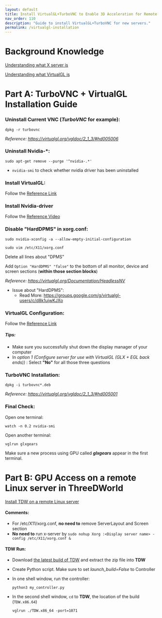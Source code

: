 ```yaml
---
layout: default
title: Install VirtualGL+TurboVNC to Enable 3D Acceleration for Remote Access
nav_order: 110
description: "Guide to install VirtualGL+TurboVNC for new servers."
permalink: /virtualgl-installation
---
```

# Background Knowledge

[Understanding what X server is](https://www.youtube.com/playlist?list=PLXEcKYHTGBdQqfmIiyw6KueAFExDGVQbx)

[Understanding what VirtualGL is](https://virtualgl.org/About/Background)

# Part A: TurboVNC + VirtualGL Installation Guide

### Uninstall Current VNC (*TurboVNC* for example): 

```
dpkg -r turbovnc
```

*Reference: https://virtualgl.org/vgldoc/2_1_3/#hd005006*


### Uninstall Nvidia-*:

```
sudo apt-get remove --purge '^nvidia-.*'
```

- `nvidia-smi` to check whether nvidia driver has been uninstalled

### Install VirtualGL:

Follow the [Reference Link](https://rawcdn.githack.com/VirtualGL/virtualgl/3.0/doc/index.html#hd005001)


### Install Nvidia-driver

Follow the [Reference Video](https://www.youtube.com/watch?v=FAknvXs4M1w)



### Disable "HardDPMS" in xorg.conf:

```
sudo nvidia-xconfig -a --allow-empty-initial-configuration
```

```
sudo vim /etc/X11/xorg.conf
```

Delete all lines about "DPMS"

Add `Option "HardDPMS" "false"` to the bottom of all monitor, device and screen sections (**within those section blocks**)

*Reference: https://virtualgl.org/Documentation/HeadlessNV*

- Issue about "HardDPMS": 
    - Read More: https://groups.google.com/g/virtualgl-users/c/d8k1ujwKJXo



### VirtualGL Configuration:

Follow the [Reference Link](https://rawcdn.githack.com/VirtualGL/virtualgl/3.0/doc/index.html#hd006)

##### Tips:
- Make sure you successfully shut down the display manager of your computer
- In *option 1 (Configure server for use with VirtualGL (GLX + EGL back ends))* : Select **"No"** for all those three questions 


### TurboVNC Installation:

```dpkg -i turbovnc*.deb```

*Reference: https://virtualgl.org/vgldoc/2_1_3/#hd005001*


### Final Check:
Open one terminal:
```
watch -n 0.2 nvidia-smi 
```

Open another terminal:
```
vglrun glxgears
```

Make sure a new process using GPU called ***glxgears*** appear in the first terminal.



# Part B: GPU Access on a remote Linux server in ThreeDWorld

[Install TDW on a remote Linux server](https://github.com/threedworld-mit/tdw/blob/master/Documentation/lessons/setup/install.md#install-tdw-on-a-remote-linux-server)

#### Comments:
- For /etc/X11/xorg.conf, **no need to** remove ServerLayout and Screen section
- **No need to** run x-server by `sudo nohup Xorg :<Display server name> -config /etc/X11/xorg.conf & `

#### TDW Run:
- Download [the latest build of TDW](https://github.com/threedworld-mit/tdw/releases/latest/) and extract the zip file into **TDW**
- Create Python script. Make sure to set *launch_build=False* to Controller
- In one shell window, run the controller: 

  ```
  python3 my_controller.py
  ```

- In the second shell window, `cd` to **TDW**, the location of the build (`TDW.x86.64`)

  ```
  vglrun ./TDW.x86_64 -port=1071
  ```

